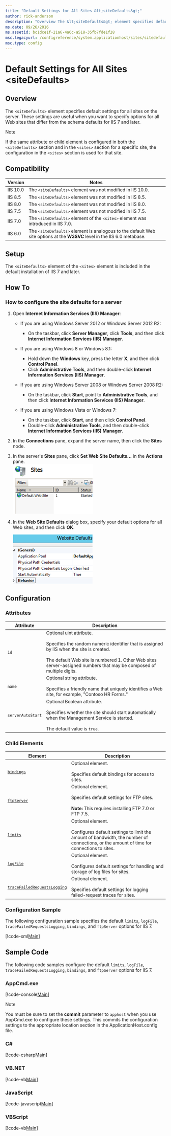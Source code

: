 ```yaml
---
title: "Default Settings for All Sites &lt;siteDefaults&gt;"
author: rick-anderson
description: "Overview The &lt;siteDefaults&gt; element specifies default settings for all sites on the server. These settings are useful when you want to specify options..."
ms.date: 09/26/2016
ms.assetid: bc1dce1f-21a6-4a6c-a518-35fb7fde1f28
msc.legacyurl: /configreference/system.applicationhost/sites/sitedefaults
msc.type: config
---
```

Default Settings for All Sites &lt;siteDefaults&gt;
====================
<a id="001"></a>
## Overview

The `<siteDefaults>` element specifies default settings for all sites on the server. These settings are useful when you want to specify options for all Web sites that differ from the schema defaults for IIS 7 and later.

> [!NOTE]
> If the same attribute or child element is configured in both the `<siteDefaults>` section and in the `<sites>` section for a specific site, the configuration in the `<sites>` section is used for that site.

<a id="002"></a>
## Compatibility

| Version | Notes |
| --- | --- |
| IIS 10.0 | The `<siteDefaults>` element was not modified in IIS 10.0. |
| IIS 8.5 | The `<siteDefaults>` element was not modified in IIS 8.5. |
| IIS 8.0 | The `<siteDefaults>` element was not modified in IIS 8.0. |
| IIS 7.5 | The `<siteDefaults>` element was not modified in IIS 7.5. |
| IIS 7.0 | The `<siteDefaults>` element of the `<sites>` element was introduced in IIS 7.0. |
| IIS 6.0 | The `<siteDefaults>` element is analogous to the default Web site options at the **W3SVC** level in the IIS 6.0 metabase. |

<a id="003"></a>
## Setup

The `<siteDefaults>` element of the `<sites>` element is included in the default installation of IIS 7 and later.

<a id="004"></a>
## How To

### How to configure the site defaults for a server

1. Open **Internet Information Services (IIS) Manager**: 

    - If you are using Windows Server 2012 or Windows Server 2012 R2: 

        - On the taskbar, click **Server Manager**, click **Tools**, and then click **Internet Information Services (IIS) Manager**.
    - If you are using Windows 8 or Windows 8.1: 

        - Hold down the **Windows** key, press the letter **X**, and then click **Control Panel**.
        - Click **Administrative Tools**, and then double-click **Internet Information Services (IIS) Manager**.
    - If you are using Windows Server 2008 or Windows Server 2008 R2: 

        - On the taskbar, click **Start**, point to **Administrative Tools**, and then click **Internet Information Services (IIS) Manager**.
    - If you are using Windows Vista or Windows 7: 

        - On the taskbar, click **Start**, and then click **Control Panel**.
        - Double-click **Administrative Tools**, and then double-click **Internet Information Services (IIS) Manager**.
2. In the **Connections** pane, expand the server name, then click the **Sites** node.
3. In the server's **Sites** pane, click **Set Web Site Defaults...** in the **Actions** pane.  
    [![](index/_static/image2.png)](index/_static/image1.png)
4. In the **Web Site Defaults** dialog box, specify your default options for all Web sites, and then click **OK**.  
  
    [![](index/_static/image4.png)](index/_static/image3.png)

<a id="005"></a>
## Configuration

### Attributes

| Attribute | Description |
| --- | --- |
| `id` | Optional uint attribute.<br><br>Specifies the random numeric identifier that is assigned by IIS when the site is created.<br><br>The default Web site is numbered 1. Other Web sites server-assigned numbers that may be composed of multiple digits. |
| `name` | Optional string attribute.<br><br>Specifies a friendly name that uniquely identifies a Web site, for example, "Contoso HR Forms." |
| `serverAutoStart` | Optional Boolean attribute.<br><br>Specifies whether the site should start automatically when the Management Service is started.<br><br>The default value is `true`. |

### Child Elements

| Element | Description |
| --- | --- |
| [`bindings`](bindings/index.md) | Optional element.<br><br>Specifies default bindings for access to sites. |
| [`ftpServer`](ftpserver/index.md) | Optional element.<br><br>Specifies default settings for FTP sites.<br><br>**Note:** This requires installing FTP 7.0 or FTP 7.5. |
| [`limits`](limits.md) | Optional element.<br><br>Configures default settings to limit the amount of bandwidth, the number of connections, or the amount of time for connections to sites. |
| [`logFile`](logfile/index.md) | Optional element.<br><br>Configures default settings for handling and storage of log files for sites. |
| [`traceFailedRequestsLogging`](tracefailedrequestslogging.md) | Optional element.<br><br>Specifies default settings for logging failed-request traces for sites. |

### Configuration Sample

The following configuration sample specifies the default `limits`, `logFile`, `traceFailedRequestsLogging`, `bindings`, and `ftpServer` options for IIS 7.

[!code-xml[Main](index/samples/sample1.xml)]

<a id="006"></a>
## Sample Code

The following code samples configure the default `limits`, `logFile`, `traceFailedRequestsLogging`, `bindings`, and `ftpServer` options for IIS 7.

### AppCmd.exe

[!code-console[Main](index/samples/sample2.cmd)]

> [!NOTE]
> You must be sure to set the **commit** parameter to `apphost` when you use AppCmd.exe to configure these settings. This commits the configuration settings to the appropriate location section in the ApplicationHost.config file.

### C#

[!code-csharp[Main](index/samples/sample3.cs)]

### VB.NET

[!code-vb[Main](index/samples/sample4.vb)]

### JavaScript

[!code-javascript[Main](index/samples/sample5.js)]

### VBScript

[!code-vb[Main](index/samples/sample6.vb)]